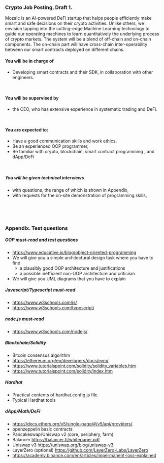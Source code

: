 ### Crypto Job Posting, Draft 1.

Mozaic is an AI-powered DeFi startup that helps people efficiently make smart and safe decisions on their crypto activities. Unlike others, we envision tapping into the cutting-edge Machine Learning technology to guide our operating machines to learn quantitatively the underlying process of crypto markets. The system will be a blend of off-chain and on-chain components. The on-chain part will have cross-chain inter-operability between our smart contracts deployed on different chains.
<br/>
#### You will be in charge of
- Developing smart contracts and their SDK, in collaboration with other engineers.
<br/>

#### You will be supervised by
- the CEO, who has extensive experience in systematic trading and DeFi.
<br/>

#### You are expected to:
- Have a good communication skills and work ethics.
- Be an experienced OOP programmer,
- Be familiar with crypto, blockchain, smart contract programming , and dApp/DeFi
<br/>

##### You will be given technical interviews 
- with questions, the range of which is shown in Appendix,
- with requests for the on-site demonstration of programming skills,
<br/>

<div style="page-break-after: always;"></div>
<br><br>

### Appendix. Test questions

##### OOP must-read and test questions
- https://www.educative.io/blog/object-oriented-programming
- We will give you a simple architectural design task where you have to find
    - a plausibly good OOP architecture and justifications
    - a possible inefficient non-OOP architecture and criticism
- We will give you UML diagrams that you have to explain

##### Javascript/Typescript must-read
- https://www.w3schools.com/js/
- https://www.w3schools.com/typescript/

##### node.js must-read
- https://www.w3schools.com/nodejs/

##### Blockchain/Solidity
- Bitcoin consensus algorithm
- https://ethereum.org/en/developers/docs/evm/
- https://www.tutorialspoint.com/solidity/solidity_variables.htm
- https://www.tutorialspoint.com/solidity/index.htm

##### Hardhat
- Practical contents of hardhat.config.js file.
- Typical Hardhat tools

##### dApp/Math/DeFi
- https://docs.ethers.org/v5/single-page/#/v5/api/providers/
- openzeppelin basic contracts
- Pancakeswap/Uniswap v2 (core, periphery, farm)
- Balancer https://balancer.fi/whitepaper.pdf
- Uniswap v3 https://uniswap.org/blog/uniswap-v3
- LayerZero (optional) https://github.com/LayerZero-Labs/LayerZero
- https://academy.binance.com/en/articles/impermanent-loss-explained
